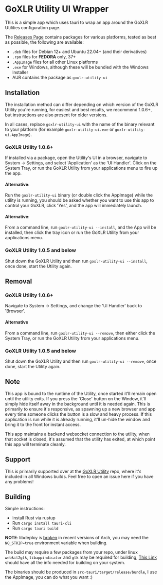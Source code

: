 # GoXLR Utility UI Wrapper
This is a simple app which uses tauri to wrap an app around the GoXLR Utilities configuration page.

The [Releases Page](https://github.com/FrostyCoolSlug/goxlr-utility-ui/releases) contains packages for various
platforms, tested as best as possible, the following are available:

- `.deb` files for Debian 12+ and Ubuntu 22.04+ (and their derivatives)
- `.rpm` files for **FEDORA** only, 37+
- `.AppImage` files for all other Linux platforms
- `.exe` for Windows, although these will be bundled with the Windows Installer
- AUR contains the package as `goxlr-utility-ui`

## Installation

The installation method can differ depending on which version of the GoXLR Utility you're running, for easiest
and best results, we recommend 1.0.6+, but instructions are also present for older versions.

In all cases, replace `goxlr-utility-ui` with the name of the binary relevant to your platform (for example
`goxlr-utility-ui.exe` or `goxlr-utility-ui.AppImage`).

### GoXLR Utility 1.0.6+
If installed via a package, open the Utility's UI in a browser, navigate to System -> Settings, and select 
'Application' as the 'UI Handler'. Click on the System Tray, or run the GoXLR Utility from your applications
menu to fire up the app.

#### Alternative:
Run the `goxlr-utility-ui` binary (or double click the AppImage) while the utility is running, you should be 
asked whether you want to use this app to control your GoXLR, click 'Yes', and the app will immediately launch.

#### Alternative:
From a command line, run `goxlr-utility-ui --install`, and the App will be installed, then click the tray
icon or run the GoXLR Utility from your applications menu.

### GoXLR Utility 1.0.5 and below
Shut down the GoXLR Utility and then run `goxlr-utility-ui --install`, once done, start the Utility again.

## Removal
### GoXLR Utility 1.0.6+
Navigate to System -> Settings, and change the 'UI Handler' back to 'Browser'.

#### Alternative
From a command line, run `goxlr-utility-ui --remove`, then either click the System Tray, or run the GoXLR Utility
from your applications menu.

### GoXLR Utility 1.0.5 and below
Shut down the GoXLR Utility and then run `goxlr-utility-ui --remove`, once done, start the Utility again.


## Note
This app is bound to the runtime of the Utility, once started it'll remain open until the utility exits.
If you press the 'Close' button on the Window, it'll simply hide itself away in the background until
it is needed again. This is primarily to ensure it's responsive, as spawning up a new browser and app 
every time someone clicks the button is a slow and heavy process. If this application is run while it
is already running, it'll un-hide the window and bring it to the front for instant access.

This app maintains a backend websocket connection to the utility, when that socket is closed, it's assumed
that the utility has exited, at which point this app will terminate cleanly.

## Support
This is primarily supported over at the [GoXLR Utility](https://github.com/GoXLR-on-Linux/goxlr-utility) repo, 
where it's included in all Windows builds. Feel free to open an issue here if you have any problems!

## Building
Simple instructions:

* Install Rust via rustup
* Run `cargo install tauri-cli`
* Run `cargo tauri build`

**NOTE**: libdeploy is [broken](https://github.com/linuxdeploy/linuxdeploy/issues/272) in recent versions of Arch,
you may need the `NO_STRIP=true` environment variable when building.

The build may require a few packages from your repo, under linux `webkit2gtk`, `libappindicator` and `gtk` may be
required for building, [This Link](https://tauri.app/v1/guides/getting-started/prerequisites#setting-up-linux) should
have all the info needed for building on your system.

The binaries should be produced in `src-tauri/target/release/bundle`, I use the AppImage, you can do what
you want :)
